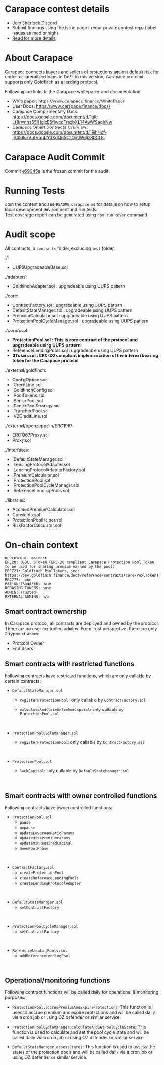 # Carapace contest details

- Join [Sherlock Discord](https://discord.gg/MABEWyASkp)
- Submit findings using the issue page in your private contest repo (label issues as med or high)
- [Read for more details](https://docs.sherlock.xyz/audits/watsons)

# About Carapace

Carapace connects buyers and sellers of protections against default risk for under-collateralized loans in DeFi.
In this version, Carapace protocol supports only Goldfinch as a lending protocol.

Following are links to the Carapace whitepaper and documentation:

- Whitepaper: https://www.carapace.finance/WhitePaper
- User Docs: https://www.carapace.finance/docs/
- Carapace Complementary Docs: https://docs.google.com/document/d/1qK-Lf8rwnns55lHgicB5flwcoFrepbXL14AwWSaqhNw
- Carapace Smart Contracts Overview: https://docs.google.com/document/d/1RihHcf-jS45BorVufVm4aYdXdQ65CaOxtW6ljz8DCOs

# Carapace Audit Commit

Commit [e69045a](https://github.com/carapace-finance/credit-default-swaps-contracts/commit/e69045a1a721c4a18e8911bfba9edb6bb55bf562) is the frozen commit for the audit.

# Running Tests

Join the contest and see `README-carapace.md` for details on how to setup local development environment and run tests.
<br>
Test coverage report can be generated using `npm run cover` command.


# Audit scope

All contracts in `contracts` folder, excluding `test` folder.

./:

- UUPSUpgradeableBase.sol

./adapters:

- GoldfinchAdapter.sol : upgradeable using UUPS pattern

./core:

- ContractFactory.sol : upgradeable using UUPS pattern
- DefaultStateManager.sol : upgradeable using UUPS pattern
- PremiumCalculator.sol : upgradeable using UUPS pattern
- ProtectionPoolCycleManager.sol : upgradeable using UUPS pattern

./core/pool:

- **ProtectionPool.sol : This is core contract of the protocol and upgradeable using UUPS pattern**
- ReferenceLendingPools.sol : upgradeable using UUPS pattern
- **SToken.sol : ERC-20 compliant implementation of the interest bearing token for the Carapace protocol**

./external/goldfinch:

- ConfigOptions.sol
- ICreditLine.sol
- IGoldfinchConfig.sol
- IPoolTokens.sol
- ISeniorPool.sol
- ISeniorPoolStrategy.sol
- ITranchedPool.sol
- IV2CreditLine.sol

./external/openzeppelin/ERC1967:

- ERC1967Proxy.sol
- Proxy.sol

./interfaces:

- IDefaultStateManager.sol
- ILendingProtocolAdapter.sol
- ILendingProtocolAdapterFactory.sol
- IPremiumCalculator.sol
- IProtectionPool.sol
- IProtectionPoolCycleManager.sol
- IReferenceLendingPools.sol

./libraries:

- AccruedPremiumCalculator.sol
- Constants.sol
- ProtectionPoolHelper.sol
- RiskFactorCalculator.sol

# On-chain context

```
DEPLOYMENT: mainnet
ERC20: USDC, SToken (ERC-20 compliant Carapace Protection Pool Token to be used for sharing premium earned by the pool)
ERC721: Goldfinch PoolTokens, see: https://dev.goldfinch.finance/docs/reference/contracts/core/PoolTokens
ERC777: none
FEE-ON-TRANSFER: none
REBASING TOKENS: none
ADMIN: Trusted
EXTERNAL-ADMINS: n/a
```

## Smart contract ownership

In Carapace protocol, all contracts are deployed and owned by the protocol.
There are no user controlled admins. From trust perspective, there are only 2 types of users:

- Protocol Owner
- End Users

## Smart contracts with restricted functions

Following contracts have restricted functions, which are only callable by certain contracts:

- `DefaultStateManager.sol`

  - `registerProtectionPool` : only callable by `ContractFactory.sol`
  - `calculateAndClaimUnlockedCapital`: only callable by `ProtectionPool.sol`

    <br>

- `ProtectionPoolCycleManager.sol`

  - `registerProtectionPool`: only callable by `ContractFactory.sol`

    <br>

- `ProtectionPool.sol`

  - `lockCapital`: only callable by `DefaultStateManager.sol`

    <br>

## Smart contracts with owner controlled functions

Following contracts have owner controlled functions:

- `ProtectionPool.sol`
  - `pause`
  - `unpause`
  - `updateLeverageRatioParams`
  - `updateRiskPremiumParams`
  - `updateMinRequiredCapital`
  - `movePoolPhase`

<br>

- `ContractFactory.sol`
  - `createProtectionPool`
  - `createReferenceLendingPools`
  - `createLendingProtocolAdapter`

<br>

- `DefaultStateManager.sol`
  - `setContractFactory`

<br>

- `ProtectionPoolCycleManager.sol`
  - `setContractFactory`

<br>

- `ReferenceLendingPools.sol`
  - `addReferenceLendingPool`

<br>

## Operational/monitoring functions

Following contract functions will be called daily for operational & monitoring purposes:

- `ProtectionPool.accruePremiumAndExpireProtections`: This function is used to accrue premium and expire protections and will be called daily via a cron job or using OZ defender or similar service.

- `ProtectionPoolCycleManager.calculateAndSetPoolCycleState`: This function is used to calculate and set the pool cycle state and will be called daily via a cron job or using OZ defender or similar service.

- `DefaultStateManager.assessStates`: This function is used to assess the states of the protection pools and will be called daily via a cron job or using OZ defender or similar service.

<br>
